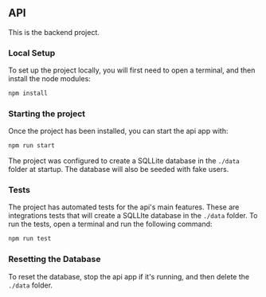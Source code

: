 ## API
This is the backend project.


### Local Setup
To set up the project locally, you will first need to open a terminal, and then install the node modules:

```bash
npm install
```

### Starting the project
Once the project has been installed, you can start the api app with:

```bash
npm run start
```

The project was configured to create a SQLLite database in the `./data` folder at startup. The database will also be seeded with fake users.

### Tests
The project has automated tests for the api's main features. These are integrations tests that will create a SQLLIte database in the `./data` folder. To run the tests, open a terminal and run the following command:

```bash
npm run test
```

### Resetting the Database
To reset the database, stop the api app if it's running, and then delete the `./data` folder.